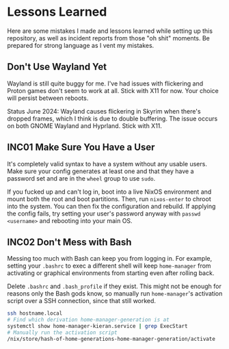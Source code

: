 # Lessons Learned

Here are some mistakes I made and lessons learned while setting up this
repository, as well as incident reports from those "oh shit" moments. Be
prepared for strong language as I vent my mistakes.

## Don't Use Wayland Yet

Wayland is still quite buggy for me. I've had issues with flickering and Proton
games don't seem to work at all. Stick with X11 for now. Your choice will
persist between reboots.

Status June 2024: Wayland causes flickering in Skyrim when there's dropped
frames, which I think is due to double buffering. The issue occurs on both GNOME
Wayland and Hyprland. Stick with X11.

## INC01 Make Sure You Have a User

It's completely valid syntax to have a system without any usable users. Make
sure your config generates at least one and that they have a password set and
are in the `wheel` group to use `sudo`.

If you fucked up and can't log in, boot into a live NixOS environment and mount
both the root and boot partitions. Then, run `nixos-enter` to chroot into the
system. You can then fix the configuration and rebuild. If applying the config
fails, try setting your user's password anyway with `passwd <username>` and
rebooting into your main OS.

## INC02 Don't Mess with Bash

Messing too much with Bash can keep you from logging in. For example, setting
your `.bashrc` to exec a different shell will keep `home-manager` from
activating or graphical environments from starting even after rolling back.

Delete `.bashrc` and `.bash_profile` if they exist. This might not be enough for
reasons only the Bash gods know, so manually run `home-manager`'s activation
script over a SSH connection, since that still worked.

```sh
ssh hostname.local
# Find which derivation home-manager-generation is at
systemctl show home-manager-kieran.service | grep ExecStart
# Manually run the activation script
/nix/store/hash-of-home-generations-home-manager-generation/activate
```
